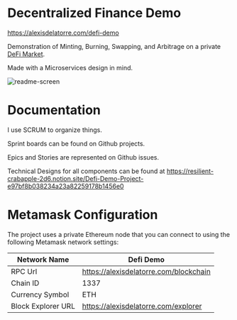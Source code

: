 # Decentralized Finance Demo

https://alexisdelatorre.com/defi-demo

Demonstration of Minting, Burning, Swapping, and Arbitrage on a private [DeFi Market](https://ethereum.org/en/defi/). 

Made with a Microservices design in mind.

![readme-screen](https://user-images.githubusercontent.com/6362422/131944099-b42f59bd-e7b0-48bf-9790-b958ecbb143a.PNG)

# Documentation
I use SCRUM to organize things.

Sprint boards can be found on Github projects.

Epics and Stories are represented on Github issues.

Technical Designs for all components can be found at https://resilient-crabapple-2d6.notion.site/Defi-Demo-Project-e97bf8b038234a23a82259178b1456e0

# Metamask Configuration 
The project uses a private Ethereum node that you can connect to using the following Metamask network settings:

| Network Name       | Defi Demo                              |
|--------------------|----------------------------------------|
| RPC Url            | https://alexisdelatorre.com/blockchain |
| Chain ID           | 1337                                   |
| Currency Symbol    | ETH                                    |
| Block Explorer URL | https://alexisdelatorre.com/explorer   |
